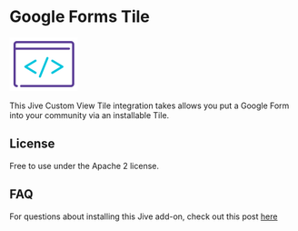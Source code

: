 # Google Forms Tile
[![JiveDev](dev_logo.png)](https://developer.jiveosftware.com)

This Jive Custom View Tile integration takes allows you put a Google Form into your community via an installable Tile.


## License
Free to use under the Apache 2 license.


## FAQ
For questions about installing this Jive add-on, check out this post [here](https://community.jivesoftware.com/docs/DOC-141123)
